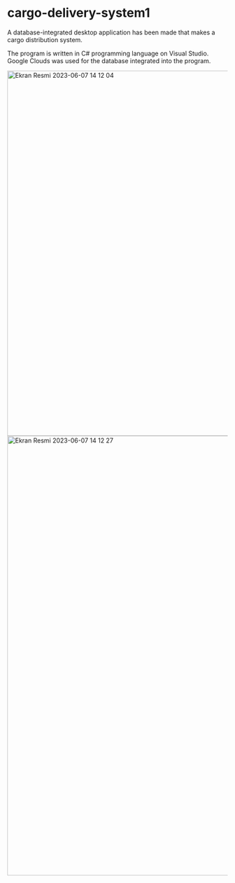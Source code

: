 # cargo-delivery-system1
A database-integrated desktop application has been made that makes a cargo distribution system.

The program is written in C# programming language on Visual Studio.
Google Clouds was used for the database integrated into the program.

<img width="833" alt="Ekran Resmi 2023-06-07 14 12 04" src="https://github.com/hknkgn/cargo-delivery-system1/assets/60845601/9babe475-11fe-4893-97ea-203d06c3c3a6">


<img width="1003" alt="Ekran Resmi 2023-06-07 14 12 27" src="https://github.com/hknkgn/cargo-delivery-system1/assets/60845601/afab6f61-1350-492a-8d01-50002f0b745b">
